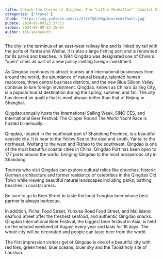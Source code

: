 ```yaml
---
title: Unlock the Charms of Qingdao, The "Little Manhattan"' Coastal City of China
categories: ['Travel']
thumb: 'https://img.youtube.com/vi/XlYrTQdcbNg/maxresdefault.jpg'
pudate: 2024-06-09T23:37:53
videos: 2024-06-09-23-35-04
author: tin-sokhavuth
---
```

The city is the terminus of an east-west railway line and is linked by rail with the ports of Yantai and Weihai. It is also a large fishing port and is renowned for its parks and beaches. In 1984 Qingdao was designated one of China's “open” cities as part of a new policy inviting foreign investment.
<br/><br/>
As Qingdao continues to attract tourists and international businesses from around the world, the abundance of natural beauty, talented human resources, three central business districts, and the new Blue Silicon Valley continue to lure foreign investment. Qingdao, known as China’s Sailing City, is a popular tourist destination during the spring, summer, and fall. The city has decent air quality that is most always better than that of Beijing or Shanghai.
<br/><br/>
Qingdao annually hosts the International Sailing Week, SINO CES, and International Beer Festival. The Clipper Round The World Yacht Race is hosted bi-annually.
<br/><br/>
Qingdao, located in the southeast part of Shandong Province, is a beautiful seaside city. It is near to the Yellow Sea to the east and south, Yantai to the northeast, Weifang to the west and Rizhao to the southwest. Qingdao is one of the most beautiful coastal cities in China. Qingdao Port has been open to 177 ports around the world, bringing Qingdao to the most prosperous city in Shandong.
<br/><br/>
Tourists who visit Qingdao can explore cultural relics like churches, historic German architecture and former residence of celebrities in the Qingdao Old Town while viewing beautiful natural landscapes including parks, bathing beaches in coastal areas. 
<br/><br/>
Be sure to go to Beer Street to taste the local Tsingtao beer whose best partner is always barbecue. 
<br/><br/>
In addition, Pichai Food Street, Yunxiao Road Food Street, and Mai Island seafood Street offer the freshest seafood, and authentic Qingdao snacks. Qingdao International Beer Festival, the biggest beer festival in Asia, is held on the second weekend of August every year and lasts for 16 days. The whole city will be decorated and people can taste beer from the world.
<br/><br/>
The first impression visitors get of Qingdao is one of a beautiful city with red tiles, green trees, blue oceans, bluer sky and the Taoist holy site of Laoshan. 